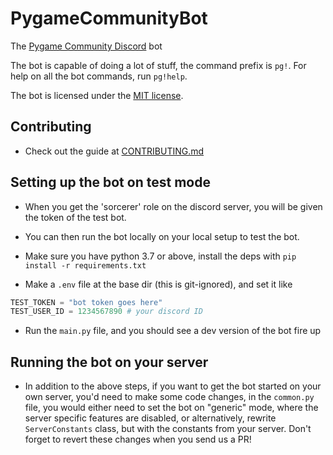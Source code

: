 # PygameCommunityBot

The [Pygame Community Discord](https://discord.gg/kD2Qq9tbKm) bot

The bot is capable of doing a lot of stuff, the command prefix is `pg!`.
For help on all the bot commands, run `pg!help`.

The bot is licensed under the [MIT license](LICENSE).

## Contributing

- Check out the guide at [CONTRIBUTING.md](docs/CONTRIBUTING.md)

## Setting up the bot on test mode

- When you get the 'sorcerer' role on the discord server, you will be given the token of  the test bot.
- You can then run the bot locally on your local setup to test the bot.
- Make sure you have python 3.7 or above, install the deps with `pip install -r requirements.txt`

- Make a `.env` file at the base dir (this is git-ignored), and set it like

```py
TEST_TOKEN = "bot token goes here"
TEST_USER_ID = 1234567890 # your discord ID
```

- Run the `main.py` file, and you should see a dev version of the bot fire up

## Running the bot on your server

- In addition to the above steps, if you want to get the bot started on your own server, you'd need to make some code changes, in the `common.py` file, you would either need to set the bot on "generic" mode, where the server specific features are disabled, or alternatively, rewrite `ServerConstants` class, but with the constants from your server. Don't forget to revert these changes when you send us a PR!
